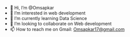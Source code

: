 - 👋 Hi, I’m @Omsapkar
- 👀 I’m interested in web development
- 🌱 I’m currently learning Data Science
- 💞️ I’m looking to collaborate on Web development
- 📫 How to reach me on Gmail: Omsapkar17@gmail.com

<!---
Omsapkar/Omsapkar is a ✨ special ✨ repository because its `README.md` (this file) appears on your GitHub profile.
You can click the Preview link to take a look at your changes.
--->
